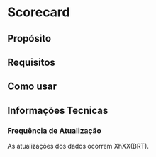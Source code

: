 # **Scorecard**

## **Propósito**

## **Requisitos**

## **Como usar**

## **Informações Tecnicas**

### **Frequência de Atualização**
As atualizações dos dados ocorrem XhXX(BRT).
